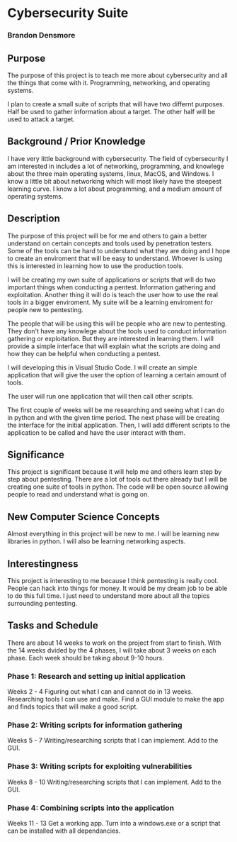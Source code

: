 # Cybersecurity Suite
### Brandon Densmore
## Purpose
 
The purpose of this project is to teach me more about cybersecurity and all the things that come with it. Programming, networking, and operating systems.

I plan to create a small suite of scripts that will have two differnt purposes. Half be used to gather information about a target. The other half will be used to attack a target.

## Background / Prior Knowledge

I have very little background with cybersecurity. The field of cybersecurity I am interested in includes a lot of networking, programming, and knowlege about the three main operating systems, linux, MacOS, and Windows. I know a little bit about networking which will most likely have the steepest learning curve. I know a lot about programming, and a medium amount of operating systems.

## Description

<!-- Why -->
The purpose of this project will be for me and others to gain a better understand on certain concepts and tools used by penetration testers. Some of the tools can be hard to understand what they are doing and I hope to create an enviroment that will be easy to understand. Whoever is using this is interested in learning how to use the production tools. 

<!-- What -->
I will be creating my own suite of applications or scripts that will do two important things when conducting a pentest. Information gathering and exploitation. Another thing it will do is teach the user how to use the real tools in a bigger enviroment. My suite will be a learning enviroment for people new to pentesting. 

<!-- Who -->
The people that will be using this will be people who are new to pentesting. They don't have any knowlege about the tools used to conduct information gathering or exploitation. But they are interested in learning them. I will provide a simple interface that will explain what the scripts are doing and how they can be helpful when conducting a pentest.

<!-- Where -->
I will developing this in Visual Studio Code. I will create an simple application that will give the user the option of learning a certain amount of tools.

<!-- How -->
The user will run one application that will then call other scripts.

<!-- When -->
The first couple of weeks will be me researching and seeing what I can do in python and with the given time period. The next phase will be creating the interface for the initial application. Then, I will add different scripts to the application to be called and have the user interact with them.

## Significance

This project is significant because it will help me and others learn step by step about pentesting. There are a lot of tools out there already but I will be creating one suite of tools in python. The code will be open source allowing people to read and understand what is going on.

## New Computer Science Concepts

Almost everything in this project will be new to me. I will be learning new libraries in python. I will also be learning networking aspects.

## Interestingness

This project is interesting to me because I think pentesting is really cool. People can hack into things for money. It would be my dream job to be able to do this full time. I just need to understand more about all the topics surrounding pentesting. 

## Tasks and Schedule
There are about 14 weeks to work on the project from start to finish. With the 14 weeks dvided by the 4 phases, I will take about 3 weeks on each phase. Each week should be taking about 9-10 hours.

### Phase 1: Research and setting up initial application
Weeks 2 - 4
Figuring out what I can and cannot do in 13 weeks. Researching tools I can use and make. Find a GUI module to make the app and finds topics that will make a good script.

### Phase 2: Writing scripts for information gathering
Weeks 5 - 7
Writing/researching scripts that I can implement. Add to the GUI.

### Phase 3: Writing scripts for exploiting vulnerabilities
Weeks 8 - 10
Writing/researching scripts that I can implement. Add to the GUI.


### Phase 4: Combining scripts into the application
Weeks 11 - 13
Get a working app. Turn into a windows.exe or a script that can be installed with all dependancies.
